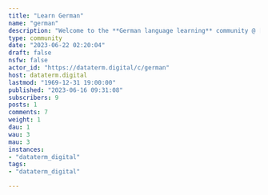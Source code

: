 ```yaml
---
title: "Learn German" 
name: "german"
description: "Welcome to the **German language learning** community @ [DATATERM](https://dataterm.digital/).**Rules of this instance:**https://dataterm.digital/legal**Community rules:**(We may add new rules at a later date but this covers it for now.)- Read the instance rules and then read these ones.- **No posts asking for translations.** e.g How do I say X?- **No pirated materials!** (We all love a bit of bootleg content but there are other platfomrms to share it on if you wish. I'm just trying to cover our ass.)- **Posts in English and German only.**(If we get mods who speak other languages we may eventually open this up to other languages too.)"
type: community
date: "2023-06-22 02:20:04"
draft: false
nsfw: false
actor_id: "https://dataterm.digital/c/german"
host: dataterm.digital
lastmod: "1969-12-31 19:00:00"
published: "2023-06-16 09:31:08"
subscribers: 9
posts: 1
comments: 7
weight: 1
dau: 1
wau: 3
mau: 3
instances:
- "dataterm_digital"
tags: 
- "dataterm_digital"

---
```

